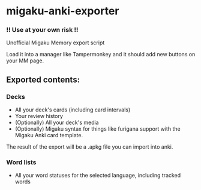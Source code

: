 # migaku-anki-exporter
### !! Use at your own risk !!

Unofficial Migaku Memory export script

Load it into a manager like Tampermonkey and it should add new buttons on your MM page.

## Exported contents:

### Decks
- All your deck's cards (including card intervals)
- Your review history
- (Optionally) All your deck's media
- (Optionally) Migaku syntax for things like furigana support with the Migaku Anki card template.

The result of the export will be a .apkg file you can import into anki.

### Word lists
- All your word statuses for the selected language, including tracked words
